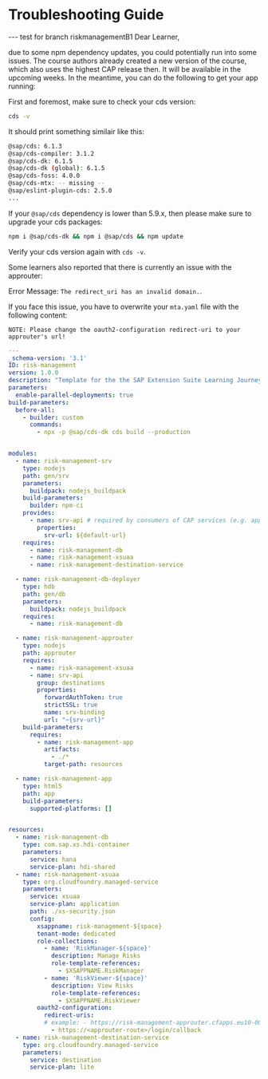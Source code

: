 # Troubleshooting Guide
--- test for branch riskmanagementB1
Dear Learner,

due to some npm dependency updates, you could potentially run into some issues.
The course authors already created a new version of the course, which also uses the highest CAP release then. It will be available in the upcoming weeks. In the meantime, you can do the following to get your app running:

First and foremost, make sure to check your cds version:

```bash
cds -v
```

It should print something similair like this:
```bash
@sap/cds: 6.1.3
@sap/cds-compiler: 3.1.2
@sap/cds-dk: 6.1.5
@sap/cds-dk (global): 6.1.5
@sap/cds-foss: 4.0.0
@sap/cds-mtx: -- missing --
@sap/eslint-plugin-cds: 2.5.0
...
```

If your ```@sap/cds``` dependency is lower than 5.9.x, then please make sure to upgrade your cds packages:

```bash
npm i @sap/cds-dk && npm i @sap/cds && npm update
```

Verify your cds version again with ```cds -v```.

Some learners also reported that there is currently an issue with the approuter: 

Error Message:  ```The redirect_uri has an invalid domain.```.

If you face this issue, you have to overwrite your ```mta.yaml``` file with the following content:

```NOTE: Please change the oauth2-configuration redirect-uri to your approuter's url!```

```yaml
---
_schema-version: '3.1'
ID: risk-management
version: 1.0.0
description: "Template for the the SAP Extension Suite Learning Journey"
parameters:
  enable-parallel-deployments: true
build-parameters:
  before-all:
    - builder: custom
      commands:
        - npx -p @sap/cds-dk cds build --production


modules:
  - name: risk-management-srv
    type: nodejs
    path: gen/srv
    parameters:
      buildpack: nodejs_buildpack
    build-parameters:
      builder: npm-ci
    provides:
      - name: srv-api # required by consumers of CAP services (e.g. approuter)
        properties:
          srv-url: ${default-url}
    requires:
      - name: risk-management-db
      - name: risk-management-xsuaa
      - name: risk-management-destination-service

  - name: risk-management-db-deployer
    type: hdb
    path: gen/db
    parameters:
      buildpack: nodejs_buildpack
    requires:
      - name: risk-management-db

  - name: risk-management-approuter
    type: nodejs
    path: approuter
    requires:
      - name: risk-management-xsuaa
      - name: srv-api
        group: destinations
        properties:
          forwardAuthToken: true
          strictSSL: true
          name: srv-binding
          url: "~{srv-url}"
    build-parameters:
      requires:
        - name: risk-management-app
          artifacts:
            - ./*
          target-path: resources

  - name: risk-management-app
    type: html5
    path: app
    build-parameters:
      supported-platforms: []


resources:
  - name: risk-management-db
    type: com.sap.xs.hdi-container
    parameters:
      service: hana
      service-plan: hdi-shared
  - name: risk-management-xsuaa
    type: org.cloudfoundry.managed-service
    parameters:
      service: xsuaa
      service-plan: application
      path: ./xs-security.json
      config:
        xsappname: risk-management-${space}
        tenant-mode: dedicated
        role-collections:
          - name: 'RiskManager-${space}'
            description: Manage Risks
            role-template-references:
              - $XSAPPNAME.RiskManager
          - name: 'RiskViewer-${space}'
            description: View Risks
            role-template-references:
              - $XSAPPNAME.RiskViewer
        oauth2-configuration:
          redirect-uris:
          # example: - https://risk-management-approuter.cfapps.eu10-004.hana.ondemand.com/login/callback
            - https://<approuter-route>/login/callback
  - name: risk-management-destination-service
    type: org.cloudfoundry.managed-service
    parameters:
      service: destination
      service-plan: lite
```

